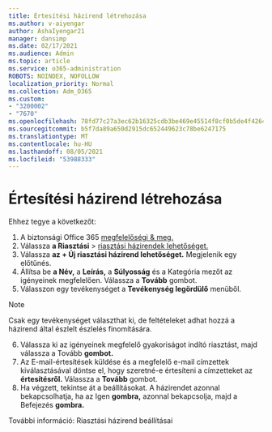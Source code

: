 ```yaml
---
title: Értesítési házirend létrehozása
ms.author: v-aiyengar
author: AshaIyengar21
manager: dansimp
ms.date: 02/17/2021
ms.audience: Admin
ms.topic: article
ms.service: o365-administration
ROBOTS: NOINDEX, NOFOLLOW
localization_priority: Normal
ms.collection: Adm_O365
ms.custom:
- "3200002"
- "7670"
ms.openlocfilehash: 78fd77c27a3ec62b16325cdb3be469e45514f8cf0b5de4f4264f080b23627eef
ms.sourcegitcommit: b5f7da89a650d2915dc652449623c78be6247175
ms.translationtype: MT
ms.contentlocale: hu-HU
ms.lasthandoff: 08/05/2021
ms.locfileid: "53988333"
---
```

# <a name="create-an-alert-policy"></a>Értesítési házirend létrehozása

Ehhez tegye a következőt:

1. A biztonsági Office 365 [megfelelőségi & meg.](https://go.microsoft.com/fwlink/p/?linkid=2077143)
1. Válassza **a Riasztási**  >  [riasztási házirendek lehetőséget.](https://go.microsoft.com/fwlink/?linkid=2103208)
1. Válassza **az + Új riasztási házirend lehetőséget.** Megjelenik egy előtűnés.
1. Állítsa be **a Név,** a  **Leírás,** a **Súlyosság** és a Kategória mezőt az igényeinek megfelelően. Válassza a **Tovább** gombot.
1. Válasszon egy tevékenységet a **Tevékenység legördülő** menüből.
> [!NOTE]
>  Csak egy tevékenységet választhat ki, de feltételeket adhat hozzá a házirend által észlelt észlelés finomítására.
6. Válassza ki az igényeinek megfelelő gyakoriságot indító riasztást, majd válassza a Tovább **gombot.**
7. Az E-mail-értesítések küldése és a megfelelő  e-mail címzettek kiválasztásával döntse el, hogy szeretné-e értesíteni a címzetteket az **értesítésről.** Válassza a **Tovább** gombot.
8. Ha végzett, tekintse át a beállításokat. A házirendet azonnal bekapcsolhatja, ha az Igen **gombra,** azonnal bekapcsolja, majd a Befejezés **gombra.**

További információ: Riasztási házirend beállításai

